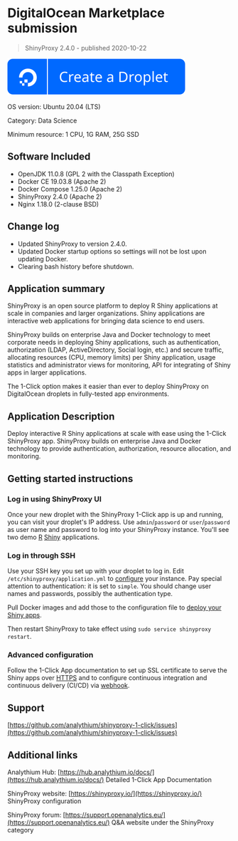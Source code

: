# DigitalOcean Marketplace submission

> ShinyProxy 2.4.0 - published 2020-10-22

[![DO button](https://raw.githubusercontent.com/analythium/shinyproxy-1-click/master/digitalocean/images/do-btn-blue.svg)](https://marketplace.digitalocean.com/apps/shinyproxy)

OS version: Ubuntu 20.04 (LTS)

Category: Data Science

Minimum resource: 1 CPU, 1G RAM, 25G SSD

## Software Included

- OpenJDK 11.0.8 (GPL 2 with the Classpath Exception)
- Docker CE 19.03.8 (Apache 2)
- Docker Compose 1.25.0 (Apache 2)
- ShinyProxy 2.4.0 (Apache 2)
- Nginx 1.18.0 (2-clause BSD)

## Change log

- Updated ShinyProxy to version 2.4.0.
- Updated Docker startup options so settings will not be lost upon updating Docker.
- Clearing bash history before shutdown.

## Application summary

ShinyProxy is an open source platform to deploy R Shiny applications at scale in companies and
larger organizations. Shiny applications are interactive web applications for bringing data
science to end users.

ShinyProxy builds on enterprise Java and Docker technology to meet corporate needs in deploying
Shiny applications, such as authentication, authorization (LDAP, ActiveDirectory,
Social login, etc.) and secure traffic, allocating resources (CPU, memory limits) per
Shiny application, usage statistics and administrator views for monitoring,
API for integrating of Shiny apps in larger applications.

The 1-Click option makes it easier than ever to deploy ShinyProxy on DigitalOcean droplets
in fully-tested app environments.

## Application Description

Deploy interactive R Shiny applications at scale with ease using the 1-Click ShinyProxy app.
ShinyProxy builds on enterprise Java and Docker technology to provide authentication,
authorization, resource allocation, and monitoring.

## Getting started instructions

### Log in using ShinyProxy UI

Once your new droplet with the ShinyProxy 1-Click app is up and running, you can visit your
droplet's IP address. Use `admin`/`password` or `user`/`password` as user name and password
to log into your ShinyProxy instance. You'll see two demo
[R](https://www.r-project.org/) [Shiny](https://shiny.rstudio.com/) applications.

### Log in through SSH

Use your SSH key you set up with your droplet to log in. Edit `/etc/shinyproxy/application.yml`
to [configure](https://shinyproxy.io/configuration/) your instance. Pay special attention
to authentication: it is set to `simple`. You should change user names and passwords,
possibly the authentication type.

Pull Docker images and add those to the configuration file to
[deploy your Shiny apps](https://shinyproxy.io/deploying-apps/).

Then restart ShinyProxy to take effect using `sudo service shinyproxy restart`.

### Advanced configuration

Follow the 1-Click App documentation
to set up SSL certificate to serve the Shiny apps over
[HTTPS](https://github.com/analythium/shinyproxy-1-click/blob/master/digitalocean/secure.md)
and to configure continuous integration and continuous delivery (CI/CD)
via [webhook](https://github.com/analythium/shinyproxy-1-click/blob/master/digitalocean/webhook.md).

## Support

[https://github.com/analythium/shinyproxy-1-click/issues](https://github.com/analythium/shinyproxy-1-click/issues)

## Additional links

Analythium Hub: [https://hub.analythium.io/docs/](https://hub.analythium.io/docs/) Detailed 1-Click App Documentation

ShinyProxy website: [https://shinyproxy.io/](https://shinyproxy.io/) ShinyProxy configuration

ShinyProxy forum: [https://support.openanalytics.eu/](https://support.openanalytics.eu/) Q&A website under the ShinyProxy category
